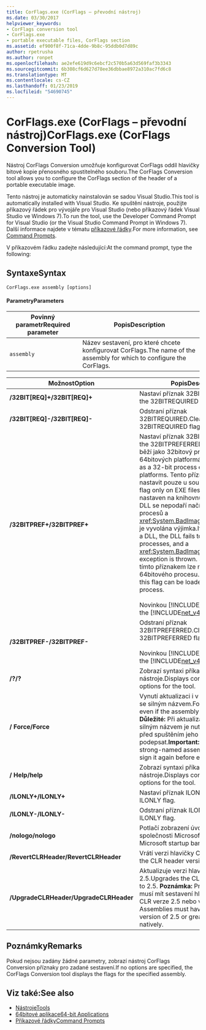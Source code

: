 ```yaml
---
title: CorFlags.exe (CorFlags – převodní nástroj)
ms.date: 03/30/2017
helpviewer_keywords:
- CorFlags conversion tool
- CorFlags.exe
- portable executable files, CorFlags section
ms.assetid: ef900f8f-71ca-4dde-9b8c-95ddb0d7d89c
author: rpetrusha
ms.author: ronpet
ms.openlocfilehash: ae2efe619d9c6ebcf2c570b5a63d569faf3b3343
ms.sourcegitcommit: 6b308cf6d627d78ee36dbbae8972a310ac7fd6c8
ms.translationtype: MT
ms.contentlocale: cs-CZ
ms.lasthandoff: 01/23/2019
ms.locfileid: "54690745"
---
```

# <a name="corflagsexe-corflags-conversion-tool"></a><span data-ttu-id="54aad-102">CorFlags.exe (CorFlags – převodní nástroj)</span><span class="sxs-lookup"><span data-stu-id="54aad-102">CorFlags.exe (CorFlags Conversion Tool)</span></span>
<span data-ttu-id="54aad-103">Nástroj CorFlags Conversion umožňuje konfigurovat CorFlags oddíl hlavičky bitové kopie přenosného spustitelného souboru.</span><span class="sxs-lookup"><span data-stu-id="54aad-103">The CorFlags Conversion tool allows you to configure the CorFlags section of the header of a portable executable image.</span></span>  
  
 <span data-ttu-id="54aad-104">Tento nástroj je automaticky nainstalován se sadou Visual Studio.</span><span class="sxs-lookup"><span data-stu-id="54aad-104">This tool is automatically installed with Visual Studio.</span></span> <span data-ttu-id="54aad-105">Ke spuštění nástroje, použijte příkazový řádek pro vývojáře pro Visual Studio (nebo příkazový řádek Visual Studio ve Windows 7).</span><span class="sxs-lookup"><span data-stu-id="54aad-105">To run the tool, use the Developer Command Prompt for Visual Studio (or the Visual Studio Command Prompt in Windows 7).</span></span> <span data-ttu-id="54aad-106">Další informace najdete v tématu [příkazové řádky](../../../docs/framework/tools/developer-command-prompt-for-vs.md).</span><span class="sxs-lookup"><span data-stu-id="54aad-106">For more information, see [Command Prompts](../../../docs/framework/tools/developer-command-prompt-for-vs.md).</span></span>  
  
 <span data-ttu-id="54aad-107">V příkazovém řádku zadejte následující:</span><span class="sxs-lookup"><span data-stu-id="54aad-107">At the command prompt, type the following:</span></span>  
  
## <a name="syntax"></a><span data-ttu-id="54aad-108">Syntaxe</span><span class="sxs-lookup"><span data-stu-id="54aad-108">Syntax</span></span>  
  
```  
CorFlags.exe assembly [options]  
```  
  
#### <a name="parameters"></a><span data-ttu-id="54aad-109">Parametry</span><span class="sxs-lookup"><span data-stu-id="54aad-109">Parameters</span></span>  
  
|<span data-ttu-id="54aad-110">Povinný parametr</span><span class="sxs-lookup"><span data-stu-id="54aad-110">Required parameter</span></span>|<span data-ttu-id="54aad-111">Popis</span><span class="sxs-lookup"><span data-stu-id="54aad-111">Description</span></span>|  
|------------------------|-----------------|  
|`assembly`|<span data-ttu-id="54aad-112">Název sestavení, pro které chcete konfigurovat CorFlags.</span><span class="sxs-lookup"><span data-stu-id="54aad-112">The name of the assembly for which to configure the CorFlags.</span></span>|  
  
|<span data-ttu-id="54aad-113">Možnost</span><span class="sxs-lookup"><span data-stu-id="54aad-113">Option</span></span>|<span data-ttu-id="54aad-114">Popis</span><span class="sxs-lookup"><span data-stu-id="54aad-114">Description</span></span>|  
|------------|-----------------|  
|<span data-ttu-id="54aad-115">**/32BIT[REQ]+**</span><span class="sxs-lookup"><span data-stu-id="54aad-115">**/32BIT[REQ]+**</span></span>|<span data-ttu-id="54aad-116">Nastaví příznak 32BITREQUIRED.</span><span class="sxs-lookup"><span data-stu-id="54aad-116">Sets the 32BITREQUIRED flag.</span></span>|  
|<span data-ttu-id="54aad-117">**/32BIT[REQ]-**</span><span class="sxs-lookup"><span data-stu-id="54aad-117">**/32BIT[REQ]-**</span></span>|<span data-ttu-id="54aad-118">Odstraní příznak 32BITREQUIRED.</span><span class="sxs-lookup"><span data-stu-id="54aad-118">Clears the 32BITREQUIRED flag.</span></span>|  
|<span data-ttu-id="54aad-119">**/32BITPREF+**</span><span class="sxs-lookup"><span data-stu-id="54aad-119">**/32BITPREF+**</span></span>|<span data-ttu-id="54aad-120">Nastaví příznak 32BITPREFERRED.</span><span class="sxs-lookup"><span data-stu-id="54aad-120">Sets the 32BITPREFERRED flag.</span></span> <span data-ttu-id="54aad-121">Aplikace běží jako 32bitový proces i na 64bitových platformách.</span><span class="sxs-lookup"><span data-stu-id="54aad-121">The app runs as a 32-bit process even on 64-bit platforms.</span></span> <span data-ttu-id="54aad-122">Tento příznak je třeba nastavit pouze u souborů EXE.</span><span class="sxs-lookup"><span data-stu-id="54aad-122">Set this flag only on EXE files.</span></span> <span data-ttu-id="54aad-123">Pokud je příznak nastaven na knihovnu DLL, knihovnu DLL se nepodaří načíst v 64bitových procesů a <xref:System.BadImageFormatException> je vyvolána výjimka.</span><span class="sxs-lookup"><span data-stu-id="54aad-123">If the flag is set on a DLL, the DLL fails to load in 64-bit processes, and a <xref:System.BadImageFormatException> exception is thrown.</span></span> <span data-ttu-id="54aad-124">Soubor EXE s tímto příznakem lze načíst do 64bitového procesu.</span><span class="sxs-lookup"><span data-stu-id="54aad-124">An EXE file with this flag can be loaded into a 64-bit process.</span></span><br /><br /> <span data-ttu-id="54aad-125">Novinkou [!INCLUDE[net_v45](../../../includes/net-v45-md.md)].</span><span class="sxs-lookup"><span data-stu-id="54aad-125">New in the [!INCLUDE[net_v45](../../../includes/net-v45-md.md)].</span></span>|  
|<span data-ttu-id="54aad-126">**/32BITPREF-**</span><span class="sxs-lookup"><span data-stu-id="54aad-126">**/32BITPREF-**</span></span>|<span data-ttu-id="54aad-127">Odstraní příznak 32BITPREFERRED.</span><span class="sxs-lookup"><span data-stu-id="54aad-127">Clears the 32BITPREFERRED flag.</span></span><br /><br /> <span data-ttu-id="54aad-128">Novinkou [!INCLUDE[net_v45](../../../includes/net-v45-md.md)].</span><span class="sxs-lookup"><span data-stu-id="54aad-128">New in the [!INCLUDE[net_v45](../../../includes/net-v45-md.md)].</span></span>|  
|<span data-ttu-id="54aad-129">**/?**</span><span class="sxs-lookup"><span data-stu-id="54aad-129">**/?**</span></span>|<span data-ttu-id="54aad-130">Zobrazí syntaxi příkazu a možnosti nástroje.</span><span class="sxs-lookup"><span data-stu-id="54aad-130">Displays command syntax and options for the tool.</span></span>|  
|<span data-ttu-id="54aad-131">**/ Force**</span><span class="sxs-lookup"><span data-stu-id="54aad-131">**/Force**</span></span>|<span data-ttu-id="54aad-132">Vynutí aktualizaci i v případě sestavení se silným názvem.</span><span class="sxs-lookup"><span data-stu-id="54aad-132">Forces an update even if the assembly is strong-named.</span></span> <span data-ttu-id="54aad-133">**Důležité:**  Při aktualizaci sestavení se silným názvem je nutné toto sestavení před spuštěním jeho kódu znovu podepsat.</span><span class="sxs-lookup"><span data-stu-id="54aad-133">**Important:**  If you update a strong-named assembly, you must sign it again before executing its code.</span></span>|  
|<span data-ttu-id="54aad-134">**/ Help**</span><span class="sxs-lookup"><span data-stu-id="54aad-134">**/help**</span></span>|<span data-ttu-id="54aad-135">Zobrazí syntaxi příkazu a možnosti nástroje.</span><span class="sxs-lookup"><span data-stu-id="54aad-135">Displays command syntax and options for the tool.</span></span>|  
|<span data-ttu-id="54aad-136">**/ILONLY+**</span><span class="sxs-lookup"><span data-stu-id="54aad-136">**/ILONLY+**</span></span>|<span data-ttu-id="54aad-137">Nastaví příznak ILONLY.</span><span class="sxs-lookup"><span data-stu-id="54aad-137">Sets the ILONLY flag.</span></span>|  
|<span data-ttu-id="54aad-138">**/ILONLY-**</span><span class="sxs-lookup"><span data-stu-id="54aad-138">**/ILONLY-**</span></span>|<span data-ttu-id="54aad-139">Odstraní příznak ILONLY.</span><span class="sxs-lookup"><span data-stu-id="54aad-139">Clears the ILONLY flag.</span></span>|  
|<span data-ttu-id="54aad-140">**/nologo**</span><span class="sxs-lookup"><span data-stu-id="54aad-140">**/nologo**</span></span>|<span data-ttu-id="54aad-141">Potlačí zobrazení úvodního nápisu společnosti Microsoft.</span><span class="sxs-lookup"><span data-stu-id="54aad-141">Suppresses the Microsoft startup banner display.</span></span>|  
|<span data-ttu-id="54aad-142">**/RevertCLRHeader**</span><span class="sxs-lookup"><span data-stu-id="54aad-142">**/RevertCLRHeader**</span></span>|<span data-ttu-id="54aad-143">Vrátí verzi hlavičky CLR na 2.0.</span><span class="sxs-lookup"><span data-stu-id="54aad-143">Reverts the CLR header version to 2.0.</span></span>|  
|<span data-ttu-id="54aad-144">**/UpgradeCLRHeader**</span><span class="sxs-lookup"><span data-stu-id="54aad-144">**/UpgradeCLRHeader**</span></span>|<span data-ttu-id="54aad-145">Aktualizuje verzi hlavičky CLR na 2.5.</span><span class="sxs-lookup"><span data-stu-id="54aad-145">Upgrades the CLR header version to 2.5.</span></span> <span data-ttu-id="54aad-146">**Poznámka:**  Pro nativní spuštění musí mít sestavení hlavičku modulu CLR verze 2.5 nebo vyšší.</span><span class="sxs-lookup"><span data-stu-id="54aad-146">**Note:**  Assemblies must have a CLR header version of 2.5 or greater to run natively.</span></span>|  
  
## <a name="remarks"></a><span data-ttu-id="54aad-147">Poznámky</span><span class="sxs-lookup"><span data-stu-id="54aad-147">Remarks</span></span>  
 <span data-ttu-id="54aad-148">Pokud nejsou zadány žádné parametry, zobrazí nástroj CorFlags Conversion příznaky pro zadané sestavení.</span><span class="sxs-lookup"><span data-stu-id="54aad-148">If no options are specified, the CorFlags Conversion tool displays the flags for the specified assembly.</span></span>  
  
## <a name="see-also"></a><span data-ttu-id="54aad-149">Viz také:</span><span class="sxs-lookup"><span data-stu-id="54aad-149">See also</span></span>
- [<span data-ttu-id="54aad-150">Nástroje</span><span class="sxs-lookup"><span data-stu-id="54aad-150">Tools</span></span>](../../../docs/framework/tools/index.md)
- [<span data-ttu-id="54aad-151">64bitové aplikace</span><span class="sxs-lookup"><span data-stu-id="54aad-151">64-bit Applications</span></span>](../../../docs/framework/64-bit-apps.md)
- [<span data-ttu-id="54aad-152">Příkazové řádky</span><span class="sxs-lookup"><span data-stu-id="54aad-152">Command Prompts</span></span>](../../../docs/framework/tools/developer-command-prompt-for-vs.md)
